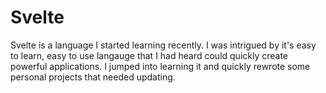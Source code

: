 # Svelte

Svelte is a language I started learning recently. I was intrigued by it's easy to learn, easy to use langauge that I had heard could quickly create powerful applications. I jumped into learning it and quickly rewrote some personal projects that needed updating.
